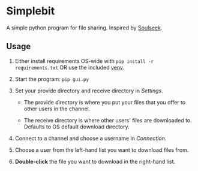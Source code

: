 # Simplebit

A simple python program for file sharing. Inspired by [Soulseek](http://www.slsknet.org).

## Usage

1. Either install requirements OS-wide with `pip install -r requirements.txt` OR use the included [venv](https://docs.python.org/3/library/venv.html#how-venvs-work).

2. Start the program: `pip gui.py`

3. Set your provide directory and receive directory in *Settings*.
	* The provide directory is where you put your files that you offer to other users in the channel.

	* The receive directory is where other users' files are downloaded to. Defaults to OS default download directory.

4. Connect to a channel and choose a username in *Connection*.

5. Choose a user from the left-hand list you want to download files from.

6. **Double-click** the file you want to download in the right-hand list.
